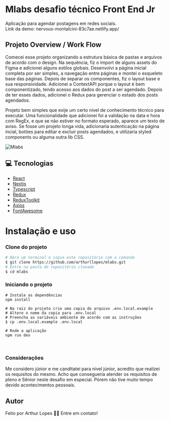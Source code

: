 # Mlabs desafio técnico Front End Jr
Aplicação para agendar postagens em redes sociais.</br>
Link da demo: nervous-montalcini-83c7ae.netlify.app/

## Projeto Overview / Work Flow
Comecei esse projeto organizando a estrutura básica de pastas e arquivos de acordo com o design. Na sequência, fiz o import de alguns assets do Figma e adicionei alguns estilos globais. Desenvolvi a página inicial completa por ser simples, a navegação entre páginas e montei o esqueleto base das páginas. Depois de separar os componentes, fiz o layout base e sua responsividade. Adicionei a ContextAPI porque o layout é bem componentizado, tendo acesso aos dados do post a ser agendado. Depois de ter esses dados, adicionei o Redux para gerenciar o estado dos posts agendados.

Projeto bem simples que exije um certo nível de conhecimento técnico para executar. Uma funcionalidade que adicionei foi a validação na data e hora com RegEx, e que se não estiver no formato esperado, aparece um texto de aviso. Se fosse um projeto longa vida, adicionaria autenticação na página incial, botões para editar e excluir posts agendados, e utilizaria styled components ou alguma outra lib CSS.
 
![Mlabs](https://user-images.githubusercontent.com/82395681/153218086-2146893a-d039-4b0e-ac0d-ee607690455e.png)

## 💻 Tecnologias
 - [React](https://pt-br.reactjs.org/)
 - [Nextjs](https://nextjs.org/)
 - [Typescript](https://www.typescriptlang.org/)
 - [Redux](https://redux.js.org/)
 - [ReduxToolkit](https://redux-toolkit.js.org/)
 - [Axios](https://axios-http.com/docs/intro)
 - [FontAwesome](https://fontawesome.com/)

# Instalação e uso

### **Clone do projeto**

```bash
# Abra um terminal e copie este repositório com o comando
$ git clone https://github.com/arthurllopes/mlabs.git
# Entre na pasta do repositório clonado
$ cd mlabs
```

### **Iniciando o projeto**

```
# Instale as dependências
npm install

# Na raiz do projeto crie uma copia do arquivo .env.local.example
# Altere o nome da copia para .env.local
# Preencha as variáveis ambiente de acordo com as instruções
$ cp .env.local.example .env.local

# Rode a aplicação
npm run dev
```
<br>

### **Considerações**

Me considero júnior e me canditatei para nível júnior, acredito que realizei os requisitos do mesmo. Acho que consegueria atender os requisitos de pleno e Sênior neste desafio em especial. Pórem não tive muito tempo devido acontecimentos pessoais.

## Autor
Feito por Arthur Lopes 👋🏽 Entre em contato!
